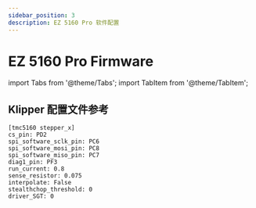```yaml
---
sidebar_position: 3
description: EZ 5160 Pro 软件配置
---
```


# EZ 5160 Pro Firmware

<!-- import lib start -->

import Tabs from '@theme/Tabs';
import TabItem from '@theme/TabItem';

<!-- import lib end -->

## Klipper 配置文件参考

```klipper_cfg title="printer.cfg"
[tmc5160 stepper_x]
cs_pin: PD2
spi_software_sclk_pin: PC6
spi_software_mosi_pin: PC8
spi_software_miso_pin: PC7
diag1_pin: PF3
run_current: 0.8
sense_resistor: 0.075
interpolate: False
stealthchop_threshold: 0
driver_SGT: 0
```

